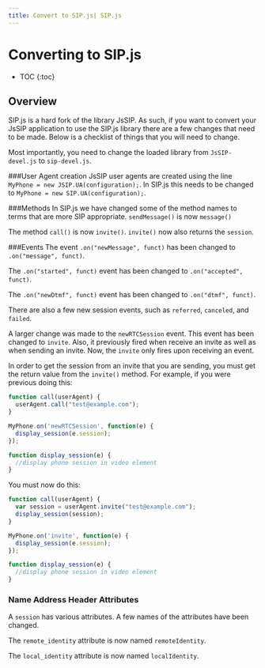 ```yaml
---
title: Convert to SIP.js| SIP.js
---
```


# Converting to SIP.js

* TOC
{:toc}



## Overview

SIP.js is a hard fork of the library JsSIP.  As such, if you want to convert your JsSIP application to use the SIP.js library there are a few changes that need to be made.  Below is a checklist of things that you will need to change.

Most importantly, you need to change the loaded library from  `JsSIP-devel.js` to `sip-devel.js`.

###User Agent creation
JsSIP user agents are created using the line `MyPhone = new JSIP.UA(configuration);`.  In SIP.js this needs to be changed to `MyPhone = new SIP.UA(configuration);`.

###Methods
In SIP.js we have changed some of the method names to terms that are more SIP appropriate.  `sendMessage()` is now `message()`

The method `call()` is now `invite()`.  `invite()` now also returns the `session`.


###Events
The event `.on("newMessage", funct)` has been changed to `.on("message", funct)`.

The `.on("started", funct)` event has been changed to `.on("accepted", funct)`.

The `.on("newDtmf", funct)` event has been changed to `.on("dtmf", funct)`.

There are also a few new session events, such as `referred`, `canceled`, and `failed`.

A larger change was made to the `newRTCSession` event.  This event has been changed to `invite`.  Also, it previously fired when receive an invite as well as when sending an invite.  Now, the `invite` only fires upon receiving an event.  

In order to get the session from an invite that you are sending, you must get the return value from the `invite()` method.  For example, if you were previous doing this:  

~~~ javascript
function call(userAgent) {
  userAgent.call("test@example.com");
}

MyPhone.on('newRTCSession', function(e) {
  display_session(e.session);
});

function display_session(e) {
  //display phone session in video element
}
~~~

You must now do this:

~~~ javascript
function call(userAgent) {
  var session = userAgent.invite("test@example.com");
  display_session(session);
}

MyPhone.on('invite', function(e) {
  display_session(e.session);
});

function display_session(e) {
  //display phone session in video element
}
~~~

### Name Address Header Attributes
A `session` has various attributes.  A few names of the attributes have been changed.

The `remote_identity` attribute is now named `remoteIdentity`.

The `local_identity` attribute is now named `localIdentity`.
